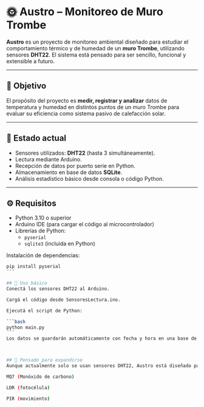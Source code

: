 # 🌞 Austro – Monitoreo de Muro Trombe

**Austro** es un proyecto de monitoreo ambiental diseñado para estudiar el comportamiento térmico y de humedad de un **muro Trombe**, utilizando sensores **DHT22**. El sistema está pensado para ser sencillo, funcional y extensible a futuro.

---

## 📌 Objetivo

El propósito del proyecto es **medir, registrar y analizar** datos de temperatura y humedad en distintos puntos de un muro Trombe para evaluar su eficiencia como sistema pasivo de calefacción solar.

---

## 🔧 Estado actual

- Sensores utilizados: **DHT22** (hasta 3 simultáneamente).
- Lectura mediante Arduino.
- Recepción de datos por puerto serie en Python.
- Almacenamiento en base de datos **SQLite**.
- Análisis estadístico básico desde consola o código Python.

---

## ⚙️ Requisitos

- Python 3.10 o superior
- Arduino IDE (para cargar el código al microcontrolador)
- Librerías de Python:
  - `pyserial`
  - `sqlite3` (incluida en Python)

Instalación de dependencias:

```bash
pip install pyserial
´´´

## 🚀 Uso básico
Conectá los sensores DHT22 al Arduino.

Cargá el código desde SensoresLectura.ino.

Ejecutá el script de Python:

```bash
python main.py
´´´
Los datos se guardarán automáticamente con fecha y hora en una base de datos SQLite.



## 🔄 Pensado para expandirse
Aunque actualmente solo se usan sensores DHT22, Austro está diseñado para facilitar la integración futura de sensores adicionales como:

MQ7 (Monóxido de carbono)

LDR (fotocélula)

PIR (movimiento)





